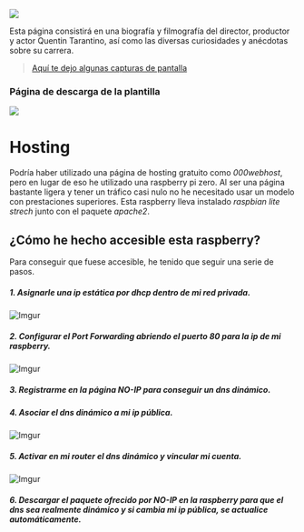 [<img src="https://i.imgur.com/UzSGgtN.png">](http://tarantino.ddns.net)

Esta página consistirá en una biografía y filmografía del director, productor y actor Quentin Tarantino, así como las diversas curiosidades y anécdotas sobre su carrera.
> [Aquí te dejo algunas capturas de pantalla](https://mega.nz/#F!7E9VDCpa!i5QSPFBQmvsR4mgIaXLrSA)

### Página de descarga de la plantilla
[<img src="https://s.tmimgcdn.com/wp-content/uploads/2016/05/logo_tm_new.svg">](https://www.templatemonster.com/)

# Hosting
Podría haber utilizado una página de hosting gratuito como *000webhost*, pero en lugar de eso he utilizado una raspberry pi zero. Al ser una página bastante ligera y tener un tráfico casi nulo no he necesitado usar un modelo con prestaciones superiores.
Esta raspberry lleva instalado *raspbian lite strech* junto con el paquete *apache2*.

## ¿Cómo he hecho accesible esta raspberry?

Para conseguir que fuese accesible, he tenido que seguir una serie de pasos.
##### 1. Asignarle una **ip estática** por **dhcp** dentro de mi red privada.
![Imgur](https://i.imgur.com/5sfrQey.png)
##### 2. Configurar el **Port Forwarding** abriendo el **puerto 80** para la ip de mi raspberry.
![Imgur](https://i.imgur.com/o4iNXyY.png)
##### 3. Registrarme en la página *NO-IP* para conseguir un **dns dinámico**.
##### 4. Asociar el **dns dinámico** a mi **ip pública**.
![Imgur](https://i.imgur.com/5oZWBnc.png)
##### 5. Activar en mi router el *dns dinámico* y vincular mi cuenta.
![Imgur](https://i.imgur.com/S44R2s6.png)
##### 6. Descargar el **paquete ofrecido por NO-IP** en la raspberry **para que el dns** sea realmente dinámico y si cambia mi ip pública, **se actualice automáticamente**.






